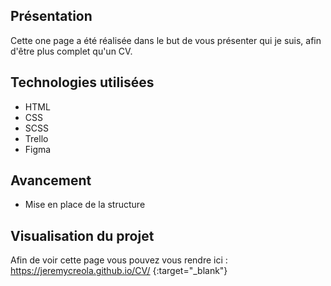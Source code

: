 ﻿## Présentation

Cette one page a été réalisée dans le but de vous présenter qui je suis, afin d'être plus complet qu'un CV.

## Technologies utilisées

- HTML
- CSS
- SCSS
- Trello
- Figma 

## Avancement

- Mise en place de la structure

## Visualisation du projet

Afin de voir cette page vous pouvez vous rendre ici : https://jeremycreola.github.io/CV/ {:target="_blank"}
